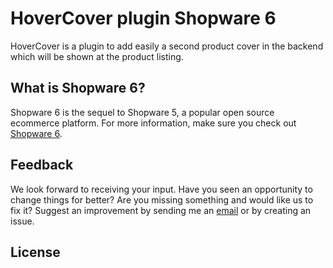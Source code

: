 # HoverCover plugin Shopware 6

HoverCover is a plugin to add easily a second product cover in the backend which will be shown at the product listing.  

## What is Shopware 6?
Shopware 6 is the sequel to Shopware 5, a popular open source ecommerce platform. For more information, make sure you check out [Shopware 6](https://www.shopware.com/en/products/shopware-6/).

## Feedback
We look forward to receiving your input.
Have you seen an opportunity to change things for better?
Are you missing something and would like us to fix it? Suggest an improvement by sending me an [email](mailto:antoni98.k@gmail.com) or by creating an issue.

## License
